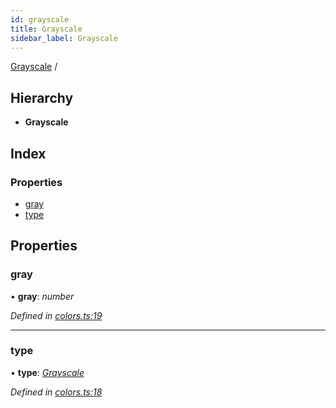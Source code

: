 ```yaml
---
id: grayscale
title: Grayscale
sidebar_label: Grayscale
---
```


[Grayscale](grayscale.md) /

## Hierarchy

* **Grayscale**

## Index

### Properties

* [gray](grayscale.md#gray)
* [type](grayscale.md#type)

## Properties

###  gray

• **gray**: *number*

*Defined in [colors.ts:19](https://github.com/Hopding/pdf-lib/blob/57dc8a4/src/api/colors.ts#L19)*

___

###  type

• **type**: *[Grayscale](../enums/colortypes.md#grayscale)*

*Defined in [colors.ts:18](https://github.com/Hopding/pdf-lib/blob/57dc8a4/src/api/colors.ts#L18)*